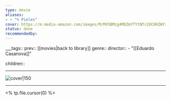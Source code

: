 ```yaml
---
type: movie
aliases:
- - "% Pieles"
cover: https://m.media-amazon.com/images/M/MV5BMzg4MDZmYTYtNTc2OC00ZWYzLThhOTktZjI0NzQ2OTUzMzE1XkEyXkFqcGc@._V1_SX300.jpg
status: done
recommendedby:
---
```

___tags:: prev:: [[movies|back to library]]
genre::
director:: - "[[Eduardo Casanova]]"
  
children::
___
![cover|150](https://m.media-amazon.com/images/M/MV5BMzg4MDZmYTYtNTc2OC00ZWYzLThhOTktZjI0NzQ2OTUzMzE1XkEyXkFqcGc@._V1_SX300.jpg)
___
<% tp.file.cursor(0) %>
